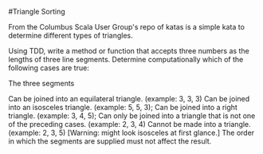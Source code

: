 #Triangle Sorting

From the Columbus Scala User Group's repo of katas is a simple kata to determine different types of triangles.

Using TDD, write a method or function that accepts three numbers as the lengths of three line segments. Determine computationally which of the following cases are true:

The three segments

Can be joined into an equilateral triangle. (example: 3, 3, 3)
Can be joined into an isosceles triangle. (example: 5, 5, 3);
Can be joined into a right triangle. (example: 3, 4, 5);
Can only be joined into a triangle that is not one of the preceding cases. (example: 2, 3, 4)
Cannot be made into a triangle. (example: 2, 3, 5) [Warning: might look isosceles at first glance.]
The order in which the segments are supplied must not affect the result.
